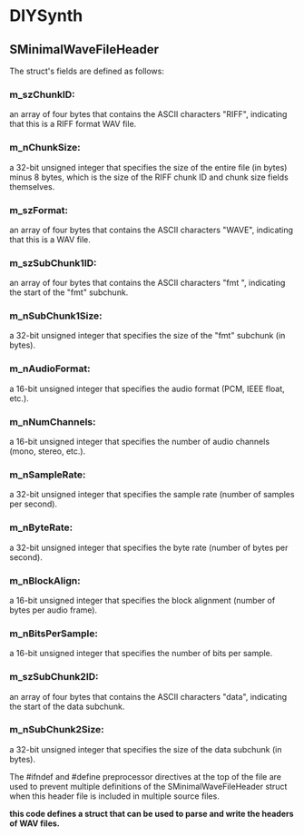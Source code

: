 # DIYSynth
## SMinimalWaveFileHeader
The struct's fields are defined as follows:

### m_szChunkID:
an array of four bytes that contains the ASCII characters "RIFF", indicating that this is a RIFF format WAV file.

### m_nChunkSize:
a 32-bit unsigned integer that specifies the size of the entire file (in bytes) minus 8 bytes, which is the size of the RIFF chunk ID and chunk size fields themselves.

### m_szFormat:
an array of four bytes that contains the ASCII characters "WAVE", indicating that this is a WAV file.

### m_szSubChunk1ID: 
an array of four bytes that contains the ASCII characters "fmt ", indicating the start of the "fmt" subchunk.

### m_nSubChunk1Size: 
a 32-bit unsigned integer that specifies the size of the "fmt" subchunk (in bytes).

### m_nAudioFormat:
a 16-bit unsigned integer that specifies the audio format (PCM, IEEE float, etc.).

### m_nNumChannels:
a 16-bit unsigned integer that specifies the number of audio channels (mono, stereo, etc.).

### m_nSampleRate: 
a 32-bit unsigned integer that specifies the sample rate (number of samples per second).

### m_nByteRate: 
a 32-bit unsigned integer that specifies the byte rate (number of bytes per second).

### m_nBlockAlign:
a 16-bit unsigned integer that specifies the block alignment (number of bytes per audio frame).

### m_nBitsPerSample:
a 16-bit unsigned integer that specifies the number of bits per sample.

### m_szSubChunk2ID: 
an array of four bytes that contains the ASCII characters "data", indicating the start of the data subchunk.

### m_nSubChunk2Size: 
a 32-bit unsigned integer that specifies the size of the data subchunk (in bytes).

The #ifndef and #define preprocessor directives at the top of the file are used to prevent multiple definitions of the SMinimalWaveFileHeader struct when this header file is included in multiple source files.

**this code defines a struct that can be used to parse and write the headers of WAV files.**
